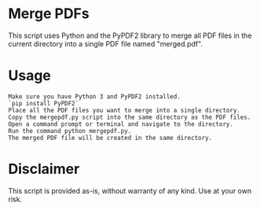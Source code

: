 # Merge PDFs
This script uses Python and the PyPDF2 library to merge all PDF files in the current directory into a single PDF file named "merged.pdf".

# Usage

    Make sure you have Python 3 and PyPDF2 installed.
    `pip install PyPDF2`
    Place all the PDF files you want to merge into a single directory.
    Copy the mergepdf.py script into the same directory as the PDF files.
    Open a command prompt or terminal and navigate to the directory.
    Run the command python mergepdf.py.
    The merged PDF file will be created in the same directory.

# Disclaimer

This script is provided as-is, without warranty of any kind. Use at your own risk.